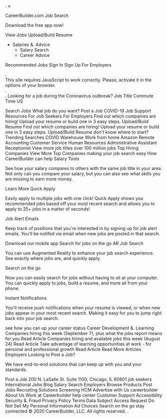 <iframe src="https://www.googletagmanager.com/ns.html?id=GTM-MLFVGH" height="0" width="0" style="display:none;visibility:hidden"></iframe>. ×

CareerBuilder.com Job Search

Download the free app now!

View Jobs Upload/Build Resume

*   Salaries &. Advice
    *   Salary Search
    *   Career Advice

Recommended Jobs Sign In Sign Up For Employers <div class='bg-grey'>. <div class='container np center red b u'>This site requires JavaScript to work correctly. Please, activate it in the options of your browser.</div>. </div>. Looking for a job during the Coronavirus outbreak? Job Title Commute Time US

Search Jobs What job do you want? Post a Job COVID-19 Job Support Resources For Job Seekers For Employers Find out which companies are hiring! Upload your resume or build one in 3 easy steps. Upload/Build Resume Find out which companies are hiring! Upload your resume or build one in 3 easy steps. Upload/Build Resume don't know where to start? Trending Searches COVID Warehouse Work from home Amazon Remote Accounting Customer Service Human Resources Administrative Assistant Receptionist View more job titles over 100 million jobs Top Hiring Companies View More Top Companies making your job search easy How CareerBuilder can help Salary Tools

See how your salary compares to others with the same job title in your area. Not only can you compare your salary, but you can also see what skills you are missing to earn more money.

Learn More Quick Apply

Easily apply to multiple jobs with one click! Quick Apply shows you recommended jobs based off your most recent search and allows you to apply to 25+ jobs in a matter of seconds!

Job Alert Emails

Keep track of positions that you're interested in by signing up for job alert emails. You'll be notifed via email when new jobs are posted in that search.

Download our mobile app Search for jobs on the go AR Job Search

You can use Augmented Reality to enhance your job search experience. See exactly where jobs are, and quickly apply.

Search on the go

Now you can easily search for jobs without having to sit at your computer. You can quickly apply to jobs, build a resume, and more all from your phone.

Instant Notifications

You'll receive push notifications when your resume is viewed, or when new jobs appear in your most recent search. Making it easy for you to jump right back into your job search.

see how you can up your career status Career Development &. Learning Companies hiring this week (September 7), plus what the jobs report means for you Read Article Companies hiring and available jobs this week (August 24) Read Article Take advantage of learning opportunities at work - for personal and professional growth Read Article Read More Articles Employers Looking to Post a Job?

We have end-to-end solutions that can keep up with you and your standards.

Post a Job 200 N. LaSalle St. Suite 1100, Chicago, IL 60601 job seekers International Jobs Blog Salary Search Employers Browse Products Post Jobs Recruiting Solutions Screening HCM Advertise with Us careerbuilder About Us Work at Careerbuilder help center Customer Support Accessibility Security &. Fraud Privacy Policy Terms Data Subject Access Request Do Not Sell My Personal Information Ad Choices Search on the go stay connected © 2020 CareerBuilder, LLC. All rights reserved. <img height="1" width="1" style="display:none" src="https://www.facebook.com/tr?id=651028534974288&amp;ev=PageView&amp;noscript=1">.